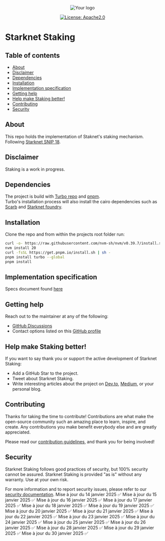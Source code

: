 
<div align="center">

<picture>
  <source media="(prefers-color-scheme: dark)" srcset="assets/starknet-dark.png">
  <source media="(prefers-color-scheme: light)" srcset="assets/starknet-light.png">
  <img alt="Your logo" src="assets/starknet-light.png">
</picture>
</div>

<div align="center">

[![License: Apache2.0](https://img.shields.io/badge/License-Apache2.0-green.svg)](LICENSE)
</div>

# Starknet Staking <!-- omit from toc -->

## Table of contents <!-- omit from toc -->

 <!-- omit from toc -->
- [About](#about)
- [Disclaimer](#disclaimer)
- [Dependencies](#dependencies)
- [Installation](#installation)
- [Implementation specification](#implementation-specification)
- [Getting help](#getting-help)
- [Help make Staking better!](#help-make-staking-better)
- [Contributing](#contributing)
- [Security](#security)


## About
This repo holds the implementation of Staknet's staking mechanism.  
Following [Starknet SNIP 18](https://community.starknet.io/t/snip-18-staking-s-first-stage-on-starknet/114334).

## Disclaimer
Staking is a work in progress.

## Dependencies
The project is build with [Turbo repo](https://turbo.build/) and [pnpm](https://pnpm.io/).  
Turbo's installation process will also install the cairo dependencies such as [Scarb](https://docs.swmansion.com/scarb/) and [Starknet foundry](https://foundry-rs.github.io/starknet-foundry/index.html).

## Installation
Clone the repo and from within the projects root folder run:
```bash
curl -o- https://raw.githubusercontent.com/nvm-sh/nvm/v0.39.7/install.sh | bash
nvm install 20
curl -fsSL https://get.pnpm.io/install.sh | sh -
pnpm install turbo --global
pnpm install
```

## Implementation specification
Specs document found [here](docs/spec.md)


## Getting help

Reach out to the maintainer at any of the following:
- [GitHub Discussions](https://github.com/starkware-libs/starknet-staking/discussions)
- Contact options listed on this [GitHub profile](https://github.com/starkware-libs)

## Help make Staking better!

If you want to say thank you or support the active development of Starknet Staking:
- Add a GitHub Star to the project.
- Tweet about Starknet Staking.
- Write interesting articles about the project on [Dev.to](https://dev.to/), [Medium](https://medium.com), or your personal blog.

## Contributing
Thanks for taking the time to contribute! Contributions are what make the open-source community such an amazing place to learn, inspire, and create. Any contributions you make benefit everybody else and are greatly appreciated.

Please read our [contribution guidelines](https://github.com/starkware-libs/starknet-staking/blob/main/docs/CONTRIBUTING.md), and thank you for being involved!

## Security
Starknet Staking follows good practices of security, but 100% security cannot be assured. Starknet Staking is provided "as is" without any warranty. Use at your own risk.

For more information and to report security issues, please refer to our [security documentation](https://github.com/starkware-libs/starknet-staking/blob/main/docs/SECURITY.md).
Mise à jour du 14 janvier 2025 ✅
Mise à jour du 15 janvier 2025 ✅
Mise à jour du 16 janvier 2025 ✅
Mise à jour du 17 janvier 2025 ✅
Mise à jour du 18 janvier 2025 ✅
Mise à jour du 19 janvier 2025 ✅
Mise à jour du 20 janvier 2025 ✅
Mise à jour du 21 janvier 2025 ✅
Mise à jour du 22 janvier 2025 ✅
Mise à jour du 23 janvier 2025 ✅
Mise à jour du 24 janvier 2025 ✅
Mise à jour du 25 janvier 2025 ✅
Mise à jour du 26 janvier 2025 ✅
Mise à jour du 28 janvier 2025 ✅
Mise à jour du 29 janvier 2025 ✅
Mise à jour du 30 janvier 2025 ✅
